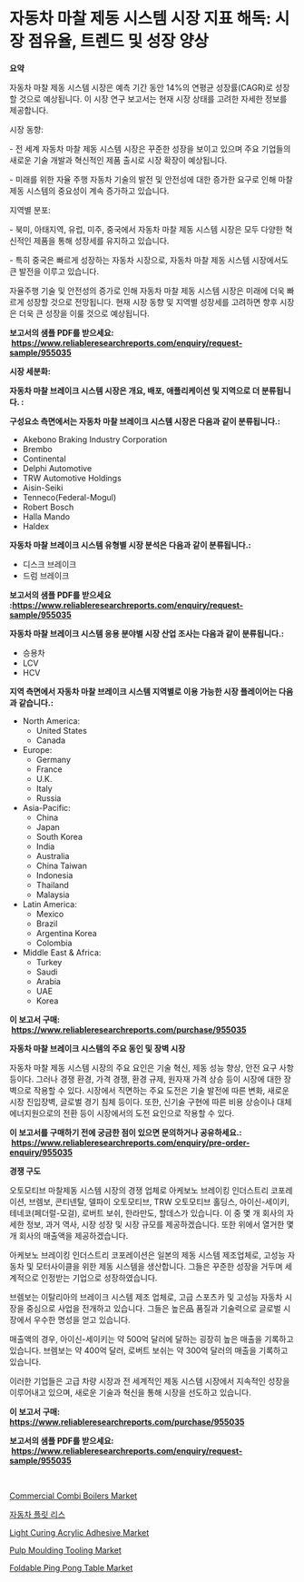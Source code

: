 <p><h1>자동차 마찰 제동 시스템 시장 지표 해독: 시장 점유율, 트렌드 및 성장 양상</h1></p><p><strong>요약</strong></p>
<p><p>자동차 마찰 제동 시스템 시장은 예측 기간 동안 14%의 연평균 성장률(CAGR)로 성장할 것으로 예상됩니다. 이 시장 연구 보고서는 현재 시장 상태를 고려한 자세한 정보를 제공합니다.</p><p>시장 동향:</p><p>- 전 세계 자동차 마찰 제동 시스템 시장은 꾸준한 성장을 보이고 있으며 주요 기업들의 새로운 기술 개발과 혁신적인 제품 출시로 시장 확장이 예상됩니다.</p><p>- 미래를 위한 자율 주행 자동차 기술의 발전 및 안전성에 대한 증가한 요구로 인해 마찰 제동 시스템의 중요성이 계속 증가하고 있습니다.</p><p>지역별 분포:</p><p>- 북미, 아태지역, 유럽, 미주, 중국에서 자동차 마찰 제동 시스템 시장은 모두 다양한 혁신적인 제품을 통해 성장세를 유지하고 있습니다.</p><p>- 특히 중국은 빠르게 성장하는 자동차 시장으로, 자동차 마찰 제동 시스템 시장에서도 큰 발전을 이루고 있습니다.</p><p>자율주행 기술 및 안전성의 증가로 인해 자동차 마찰 제동 시스템 시장은 미래에 더욱 빠르게 성장할 것으로 전망됩니다. 현재 시장 동향 및 지역별 성장세를 고려하면 향후 시장은 더욱 큰 성장을 이룰 것으로 예상됩니다.</p></p>
<p><strong>보고서의 샘플 PDF를 받으세요: &nbsp;<a href="https://www.reliableresearchreports.com/enquiry/request-sample/955035">https://www.reliableresearchreports.com/enquiry/request-sample/955035</a></strong></p>
<p><strong>시장 세분화:</strong></p>
<p><strong> 자동차 마찰 브레이크 시스템 시장은 개요, 배포, 애플리케이션 및 지역으로 더 분류됩니다. :</strong></p>
<p><strong>구성요소 측면에서는 자동차 마찰 브레이크 시스템 시장은 다음과 같이 분류됩니다.:</strong></p>
<p><ul><li>Akebono Braking Industry Corporation</li><li>Brembo</li><li>Continental</li><li>Delphi Automotive</li><li>TRW Automotive Holdings</li><li>Aisin-Seiki</li><li>Tenneco(Federal-Mogul)</li><li>Robert Bosch</li><li>Halla Mando</li><li>Haldex</li></ul></p>
<p><strong> 자동차 마찰 브레이크 시스템 유형별 시장 분석은 다음과 같이 분류됩니다.:</strong></p>
<p><ul><li>디스크 브레이크</li><li>드럼 브레이크</li></ul></p>
<p><strong>보고서의 샘플 PDF를 받으세요 :<a href="https://www.reliableresearchreports.com/enquiry/request-sample/955035">https://www.reliableresearchreports.com/enquiry/request-sample/955035</a></strong></p>
<p><strong> 자동차 마찰 브레이크 시스템 응용 분야별 시장 산업 조사는 다음과 같이 분류됩니다.:</strong></p>
<p><ul><li>승용차</li><li>LCV</li><li>HCV</li></ul></p>
<p><strong>지역 측면에서 자동차 마찰 브레이크 시스템 지역별로 이용 가능한 시장 플레이어는 다음과 같습니다.:</strong></p>
<p><ul>
    <li>
        North America:
        <ul>
            <li>United States</li>
            <li>Canada</li>
        </ul>
    </li>
    <li>
        Europe:
        <ul>
            <li>Germany</li>
            <li>France</li>
            <li>U.K.</li>
            <li>Italy</li>
            <li>Russia</li>
        </ul>
    </li>
    <li>
        Asia-Pacific:
        <ul>
            <li>China</li>
            <li>Japan</li>
            <li>South Korea</li>
            <li>India</li>
            <li>Australia</li>
            <li>China Taiwan</li>
            <li>Indonesia</li>
            <li>Thailand</li>
            <li>Malaysia</li>
        </ul>
    </li>
    <li>
        Latin America:
        <ul>
            <li>Mexico</li>
            <li>Brazil</li>
            <li>Argentina Korea</li>
            <li>Colombia</li>
        </ul>
    </li>
    <li>
        Middle East & Africa:
        <ul>
            <li>Turkey</li>
            <li>Saudi</li>
            <li>Arabia</li>
            <li>UAE</li>
            <li>Korea</li>
        </ul>
    </li>
    </ul></p>
<p><strong>이 보고서 구매: &nbsp;<a href="https://www.reliableresearchreports.com/purchase/955035">https://www.reliableresearchreports.com/purchase/955035</a></strong></p>
<p><strong>자동차 마찰 브레이크 시스템의 주요 동인 및 장벽 시장</strong></p>
<p><p>자동차 마찰 제동 시스템 시장의 주요 요인은 기술 혁신, 제동 성능 향상, 안전 요구 사항 등이다. 그러나 경쟁 환경, 가격 경쟁, 환경 규제, 원자재 가격 상승 등이 시장에 대한 장벽으로 작용할 수 있다. 시장에서 직면하는 주요 도전은 기술 발전에 따른 변화, 새로운 시장 진입장벽, 글로벌 경기 침체 등이다. 또한, 신기술 구현에 따른 비용 상승이나 대체 에너지원으로의 전환 등이 시장에서의 도전 요인으로 작용할 수 있다.</p></p>
<p><strong>이 보고서를 구매하기 전에 궁금한 점이 있으면 문의하거나 공유하세요.: &nbsp;<a href="https://www.reliableresearchreports.com/enquiry/pre-order-enquiry/955035">https://www.reliableresearchreports.com/enquiry/pre-order-enquiry/955035</a></strong></p>
<p><strong>경쟁 구도</strong></p>
<p><p>오토모티브 마찰제동 시스템 시장의 경쟁 업체로 아케보노 브레이킹 인더스트리 코포레이션, 브렘보, 콘티넨탈, 델파이 오토모티브, TRW 오토모티브 홀딩스, 아이신-세이키, 테네코(페더럴-모걸), 로버트 보쉬, 한라만도, 할데스가 있습니다. 이 중 몇 개 회사의 자세한 정보, 과거 역사, 시장 성장 및 시장 규모를 제공하겠습니다. 또한 위에서 열거한 몇 개 회사의 매출액을 제공하겠습니다.</p><p>아케보노 브레이킹 인더스트리 코포레이션은 일본의 제동 시스템 제조업체로, 고성능 자동차 및 모터사이클을 위한 제동 시스템을 생산합니다. 그들은 꾸준한 성장을 거두며 세계적으로 인정받는 기업으로 성장하였습니다.</p><p>브렘보는 이탈리아의 브레이크 시스템 제조 업체로, 고급 스포츠카 및 고성능 자동차 시장을 중심으로 사업을 전개하고 있습니다. 그들은 높은品 품질과 기술력으로 글로벌 시장에서 우수한 명성을 얻고 있습니다.</p><p>매출액의 경우, 아이신-세이키는 약 500억 달러에 달하는 굉장히 높은 매출을 기록하고 있습니다. 브렘보는 약 400억 달러, 로버트 보쉬는 약 300억 달러의 매출을 기록하고 있습니다.</p><p>이러한 기업들은 고급 차량 시장과 전 세계적인 제동 시스템 시장에서 지속적인 성장을 이루어내고 있으며, 새로운 기술과 혁신을 통해 시장을 선도하고 있습니다.</p></p>
<p><strong>이 보고서 구매: &nbsp; <a href="https://www.reliableresearchreports.com/purchase/955035">https://www.reliableresearchreports.com/purchase/955035</a></strong></p>
<p><strong>보고서의 샘플 PDF를 받으세요: &nbsp;<a href="https://www.reliableresearchreports.com/enquiry/request-sample/955035">https://www.reliableresearchreports.com/enquiry/request-sample/955035</a></strong><strong></strong></p>
<p>&nbsp;</p>
<p><p><a href="https://issuu.com/reportprime-2/docs/commercial-combi-boilers-market-size-2030.pptx">Commercial Combi Boilers Market</a></p><p><a href="https://github.com/vsap75a286l/Market-Research-Report-List-1/blob/main/8964173185421.md">자동차 플릿 리스</a></p><p><a href="https://sore-arch-6db.notion.site/Light-Curing-Acrylic-Adhesive-Market-Research-Report-Unlocks-Analysis-on-the-Market-Financial-Status-66f0c36d563f4ba7b84874cb8d7f7be7">Light Curing Acrylic Adhesive Market</a></p><p><a href="https://github.com/lylyparadise/Market-Research-Report-List-2/blob/main/pulp-moulding-tooling-market.md">Pulp Moulding Tooling Market</a></p><p><a href="https://view.publitas.com/reportprime-1/foldable-ping-pong-table-market-size-share-trends-analysis-report-by-application-regional-outlook-competitive-strategies-and-segment-forecasts-2024-2031/">Foldable Ping Pong Table Market</a></p></p>